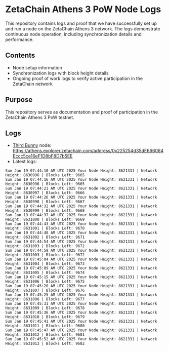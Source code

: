 # ZetaChain Athens 3 PoW Node Logs
This repository contains logs and proof that we have successfully set up and run a node on the ZetaChain Athens 3 network. The logs demonstrate continuous node operation, including synchronization details and performance.

## Contents
- Node setup information
- Synchronization logs with block height details
- Ongoing proof of work logs to verify active participation in the ZetaChain network

## Purpose
This repository serves as documentation and proof of participation in the ZetaChain Athens 3 PoW testnet.

## Logs

- [Third Bunny](https://thirdbunny.xyz/) node: https://athens.explorer.zetachain.com/address/0x225254d35dE666064Eccc5ce16eF1D8bF8D7b5EE
- Latest logs:
```
Sun Jan 19 07:44:10 AM UTC 2025 Your Node Height: 8621331 | Network Height: 8630996 | Blocks Left: 9665
Sun Jan 19 07:44:16 AM UTC 2025 Your Node Height: 8621331 | Network Height: 8630996 | Blocks Left: 9665
Sun Jan 19 07:44:21 AM UTC 2025 Your Node Height: 8621331 | Network Height: 8630997 | Blocks Left: 9666
Sun Jan 19 07:44:26 AM UTC 2025 Your Node Height: 8621331 | Network Height: 8630998 | Blocks Left: 9667
Sun Jan 19 07:44:32 AM UTC 2025 Your Node Height: 8621331 | Network Height: 8630999 | Blocks Left: 9668
Sun Jan 19 07:44:37 AM UTC 2025 Your Node Height: 8621331 | Network Height: 8631000 | Blocks Left: 9669
Sun Jan 19 07:44:43 AM UTC 2025 Your Node Height: 8621331 | Network Height: 8631001 | Blocks Left: 9670
Sun Jan 19 07:44:48 AM UTC 2025 Your Node Height: 8621331 | Network Height: 8631002 | Blocks Left: 9671
Sun Jan 19 07:44:54 AM UTC 2025 Your Node Height: 8621331 | Network Height: 8631003 | Blocks Left: 9672
Sun Jan 19 07:44:59 AM UTC 2025 Your Node Height: 8621331 | Network Height: 8631003 | Blocks Left: 9672
Sun Jan 19 07:45:04 AM UTC 2025 Your Node Height: 8621331 | Network Height: 8631004 | Blocks Left: 9673
Sun Jan 19 07:45:09 AM UTC 2025 Your Node Height: 8621331 | Network Height: 8631005 | Blocks Left: 9674
Sun Jan 19 07:45:15 AM UTC 2025 Your Node Height: 8621331 | Network Height: 8631006 | Blocks Left: 9675
Sun Jan 19 07:45:20 AM UTC 2025 Your Node Height: 8621331 | Network Height: 8631007 | Blocks Left: 9676
Sun Jan 19 07:45:25 AM UTC 2025 Your Node Height: 8621331 | Network Height: 8631008 | Blocks Left: 9677
Sun Jan 19 07:45:31 AM UTC 2025 Your Node Height: 8621331 | Network Height: 8631009 | Blocks Left: 9678
Sun Jan 19 07:45:36 AM UTC 2025 Your Node Height: 8621331 | Network Height: 8631010 | Blocks Left: 9679
Sun Jan 19 07:45:41 AM UTC 2025 Your Node Height: 8621331 | Network Height: 8631011 | Blocks Left: 9680
Sun Jan 19 07:45:47 AM UTC 2025 Your Node Height: 8621331 | Network Height: 8631012 | Blocks Left: 9681
Sun Jan 19 07:45:52 AM UTC 2025 Your Node Height: 8621331 | Network Height: 8631013 | Blocks Left: 9682
```
